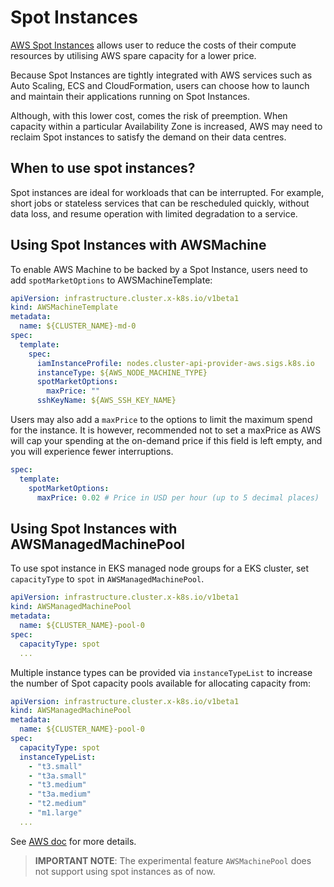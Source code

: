 # Spot Instances

[AWS Spot Instances](https://aws.amazon.com/ec2/spot/?cards.sort-by=item.additionalFields.startDateTime&cards.sort-order=asc&trk=a9b30b20-d23f-4d61-9452-c51a7e407fcd&sc_channel=ps&sc_campaign=acquisition&sc_medium=ACQ-P|PS-GO|Brand|Desktop|SU|Compute|EC2%20Spot|IN|EN|Text&s_kwcid=AL!4422!3!517651795636!e!!g!!amazon%20ec2%20spot&ef_id=Cj0KCQiA95aRBhCsARIsAC2xvfxB17BKyQFcn9UUKZ1GT2sfvxKyhboEKa87gl8wBO37fSrNXmx52cIaAtqwEALw_wcB:G:s&s_kwcid=AL!4422!3!517651795636!e!!g!!amazon%20ec2%20spot) allows user to reduce the costs of their compute resources by utilising AWS spare capacity for a lower price.

Because Spot Instances are tightly integrated with AWS services such as Auto Scaling, ECS and CloudFormation, users can choose how to launch and maintain their applications running on Spot Instances.

Although, with this lower cost, comes the risk of preemption. When capacity within a particular Availability Zone is increased, AWS may need to reclaim Spot instances to satisfy the demand on their data centres.

## When to use spot instances? 

Spot instances are ideal for workloads that can be interrupted. For example, short jobs or stateless services that can be rescheduled quickly, without data loss, and resume operation with limited degradation to a service.

## Using Spot Instances with AWSMachine

To enable AWS Machine to be backed by a Spot Instance, users need to add `spotMarketOptions` to AWSMachineTemplate:
```yaml
apiVersion: infrastructure.cluster.x-k8s.io/v1beta1
kind: AWSMachineTemplate
metadata:
  name: ${CLUSTER_NAME}-md-0
spec:
  template:
    spec:
      iamInstanceProfile: nodes.cluster-api-provider-aws.sigs.k8s.io
      instanceType: ${AWS_NODE_MACHINE_TYPE}
      spotMarketOptions:
        maxPrice: ""
      sshKeyName: ${AWS_SSH_KEY_NAME}
```
Users may also add a `maxPrice` to the options to limit the maximum spend for the instance. It is however, recommended not to set a maxPrice as AWS will cap your spending at the on-demand price if this field is left empty, and you will experience fewer interruptions.
```yaml
spec:
  template:
    spotMarketOptions:
      maxPrice: 0.02 # Price in USD per hour (up to 5 decimal places)
```

## Using Spot Instances with AWSManagedMachinePool
To use spot instance in EKS managed node groups for a EKS cluster, set `capacityType` to `spot` in `AWSManagedMachinePool`.
```yaml
apiVersion: infrastructure.cluster.x-k8s.io/v1beta1
kind: AWSManagedMachinePool
metadata:
  name: ${CLUSTER_NAME}-pool-0
spec:
  capacityType: spot
  ...
```

Multiple instance types can be provided via `instanceTypeList` to increase the
number of Spot capacity pools available for allocating capacity from:
```yaml
apiVersion: infrastructure.cluster.x-k8s.io/v1beta1
kind: AWSManagedMachinePool
metadata:
  name: ${CLUSTER_NAME}-pool-0
spec:
  capacityType: spot
  instanceTypeList:
    - "t3.small"
    - "t3a.small"
    - "t3.medium"
    - "t3a.medium"
    - "t2.medium"
    - "m1.large"
  ...
```


See [AWS doc](https://docs.aws.amazon.com/eks/latest/userguide/managed-node-groups.html) for more details.

> **IMPORTANT NOTE**: The experimental feature `AWSMachinePool` does not support using spot instances as of now.
